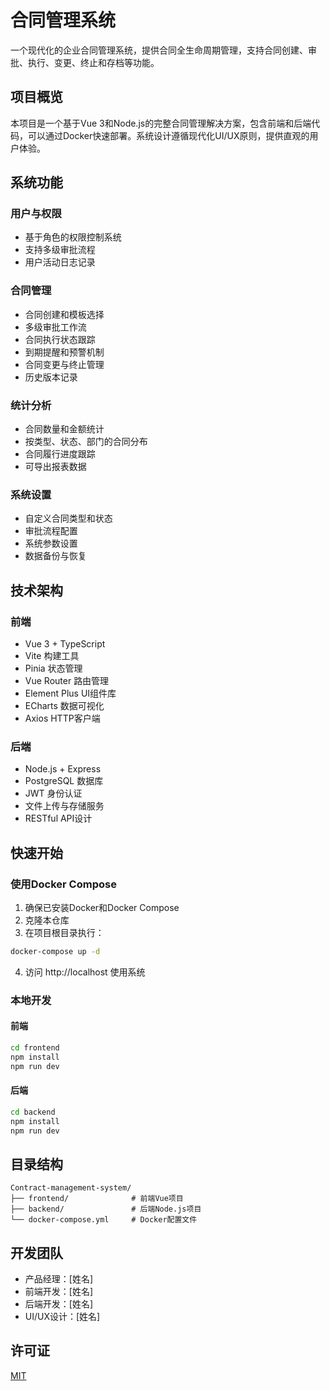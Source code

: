 # 合同管理系统

一个现代化的企业合同管理系统，提供合同全生命周期管理，支持合同创建、审批、执行、变更、终止和存档等功能。

## 项目概览

本项目是一个基于Vue 3和Node.js的完整合同管理解决方案，包含前端和后端代码，可以通过Docker快速部署。系统设计遵循现代化UI/UX原则，提供直观的用户体验。

## 系统功能

### 用户与权限
- 基于角色的权限控制系统
- 支持多级审批流程
- 用户活动日志记录

### 合同管理
- 合同创建和模板选择
- 多级审批工作流
- 合同执行状态跟踪
- 到期提醒和预警机制
- 合同变更与终止管理
- 历史版本记录

### 统计分析
- 合同数量和金额统计
- 按类型、状态、部门的合同分布
- 合同履行进度跟踪
- 可导出报表数据

### 系统设置
- 自定义合同类型和状态
- 审批流程配置
- 系统参数设置
- 数据备份与恢复

## 技术架构

### 前端
- Vue 3 + TypeScript
- Vite 构建工具
- Pinia 状态管理
- Vue Router 路由管理
- Element Plus UI组件库
- ECharts 数据可视化
- Axios HTTP客户端

### 后端
- Node.js + Express
- PostgreSQL 数据库
- JWT 身份认证
- 文件上传与存储服务
- RESTful API设计

## 快速开始

### 使用Docker Compose

1. 确保已安装Docker和Docker Compose
2. 克隆本仓库
3. 在项目根目录执行：
```bash
docker-compose up -d
```
4. 访问 http://localhost 使用系统

### 本地开发

#### 前端
```bash
cd frontend
npm install
npm run dev
```

#### 后端
```bash
cd backend
npm install
npm run dev
```

## 目录结构
```
Contract-management-system/
├── frontend/              # 前端Vue项目
├── backend/               # 后端Node.js项目
└── docker-compose.yml     # Docker配置文件
```

## 开发团队

- 产品经理：[姓名]
- 前端开发：[姓名]
- 后端开发：[姓名]
- UI/UX设计：[姓名]

## 许可证

[MIT](LICENSE) 